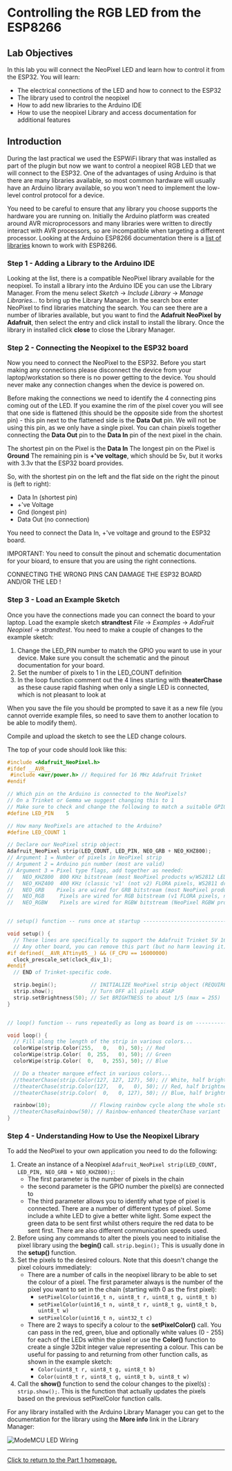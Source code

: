 # Controlling the RGB LED from the ESP8266

## Lab Objectives

In this lab you will connect the NeoPixel LED and learn how to control it from the ESP32.  You will learn:

- The electrical connections of the LED and how to connect to the ESP32
- The library used to control the neopixel
- How to add new libraries to the Arduino IDE
- How to use the neopixel Library and access documentation for additional features

## Introduction

During the last practical we used the ESPWiFi library that was installed as part of the plugin but now we want to control a neopixel RGB LED that we will connect to the ESP32. One of the advantages of using Arduino is that there are many libraries available, so most common hardware will usually have an Arduino library available, so you won't need to implement the low-level control protocol for a device.

You need to be careful to ensure that any library you choose supports the hardware you are running on. Initially the Arduino platform was created around AVR microprocessors and many libraries were written to directly interact with AVR processors, so are incompatible when targeting a different processor. Looking at the Arduino ESP8266 documentation there is a [list of libraries](http://arduino-esp8266.readthedocs.io/en/latest/libraries.html#other-libraries-not-included-with-the-ide) known to work with ESP8266.

### Step 1 - Adding a Library to the Arduino IDE

Looking at the list, there is a compatible NeoPixel library available for the neopixel. To install a library into the Arduino IDE you can use the Library Manager. From the menu select *Sketch* -> *Include Library* -> *Manage Libraries...* to bring up the Library Manager. In the search box enter NeoPixel to find libraries matching the search. You can see there are a number of libraries available, but you want to find the **Adafruit NeoPixel by Adafruit**, then select the entry and click install to install the library. Once the library in installed click **close** to close the Library Manager.

### Step 2 - Connecting the Neopixel to the ESP32 board

Now you need to connect the NeoPixel to the ESP32. Before you start making any connections please disconnect the device from your laptop/workstation so there is no power getting to the device. You should never make any connection changes when the device is powered on.

Before making the connections we need to identify the 4 connecting pins coming out of the LED. If you examine the rim of the pixel cover you will see that one side is flattened (this should be the opposite side from the shortest pin) - this pin next to the flattened side is the **Data Out** pin. We will not be using this pin, as we only have a single pixel. You can chain pixels together connecting the **Data Out** pin to the **Data In** pin of the next pixel in the chain.

The shortest pin on the Pixel is the **Data In**
The longest pin on the Pixel is **Ground**
The remaining pin is **+'ve voltage**, which should be 5v, but it works with 3.3v that the ESP32 board provides.

So, with the shortest pin on the left and the flat side on the right the pinout is (left to right):

- Data In (shortest pin)
- +'ve Voltage
- Gnd (longest pin)
- Data Out (no connection)

You need to connect the Data In, +'ve voltage and ground to the ESP32 board.

IMPORTANT: You need to consult the pinout and schematic documentation for your bioard, to ensure that you are using the right connections.

CONNECTING THE WRONG PINS CAN DAMAGE THE ESP32 BOARD AND/OR THE LED !

### Step 3 - Load an Example Sketch

Once you have the connections made you can connect the board to your laptop. Load the example sketch **strandtest** *File* -> *Examples* -> *AdaFruit Neopixel* -> *strandtest*. You need to make a couple of changes to the example sketch:

1. Change the LED_PIN number to match the GPIO you want to use in your device. Make sure you consult the schematic and the pinout documentation for your board.
2. Set the number of pixels to 1 in the LED_COUNT definition
3. In the loop function comment out the 4 lines starting with **theaterChase** as these cause rapid flashing when only a single LED is connected, which is not pleasant to look at

When you save the file you should be prompted to save it as a new file (you cannot override example files, so need to save them to another location to be able to modify them).

Compile and upload the sketch to see the LED change colours.

The top of your code should look like this:

```cpp
#include <Adafruit_NeoPixel.h>
#ifdef __AVR__
 #include <avr/power.h> // Required for 16 MHz Adafruit Trinket
#endif

// Which pin on the Arduino is connected to the NeoPixels?
// On a Trinket or Gemma we suggest changing this to 1
// Make sure to check and change the following to match a suitable GPIO for your device
#define LED_PIN    5

// How many NeoPixels are attached to the Arduino?
#define LED_COUNT 1

// Declare our NeoPixel strip object:
Adafruit_NeoPixel strip(LED_COUNT, LED_PIN, NEO_GRB + NEO_KHZ800);
// Argument 1 = Number of pixels in NeoPixel strip
// Argument 2 = Arduino pin number (most are valid)
// Argument 3 = Pixel type flags, add together as needed:
//   NEO_KHZ800  800 KHz bitstream (most NeoPixel products w/WS2812 LEDs)
//   NEO_KHZ400  400 KHz (classic 'v1' (not v2) FLORA pixels, WS2811 drivers)
//   NEO_GRB    Pixels are wired for GRB bitstream (most NeoPixel products)
//   NEO_RGB     Pixels are wired for RGB bitstream (v1 FLORA pixels, not v2)
//   NEO_RGBW    Pixels are wired for RGBW bitstream (NeoPixel RGBW products)


// setup() function -- runs once at startup --------------------------------

void setup() {
  // These lines are specifically to support the Adafruit Trinket 5V 16 MHz.
  // Any other board, you can remove this part (but no harm leaving it):
#if defined(__AVR_ATtiny85__) && (F_CPU == 16000000)
  clock_prescale_set(clock_div_1);
#endif
  // END of Trinket-specific code.

  strip.begin();           // INITIALIZE NeoPixel strip object (REQUIRED)
  strip.show();            // Turn OFF all pixels ASAP
  strip.setBrightness(50); // Set BRIGHTNESS to about 1/5 (max = 255)
}


// loop() function -- runs repeatedly as long as board is on ---------------

void loop() {
  // Fill along the length of the strip in various colors...
  colorWipe(strip.Color(255,   0,   0), 50); // Red
  colorWipe(strip.Color(  0, 255,   0), 50); // Green
  colorWipe(strip.Color(  0,   0, 255), 50); // Blue

  // Do a theater marquee effect in various colors...
  //theaterChase(strip.Color(127, 127, 127), 50); // White, half brightness
  //theaterChase(strip.Color(127,   0,   0), 50); // Red, half brightness
  //theaterChase(strip.Color(  0,   0, 127), 50); // Blue, half brightness

  rainbow(10);             // Flowing rainbow cycle along the whole strip
  //theaterChaseRainbow(50); // Rainbow-enhanced theaterChase variant
}
```

### Step 4 -  Understanding How to Use the Neopixel Library

To add the NeoPixel to your own application you need to do the following:

1. Create an instance of a Neopixel `Adafruit_NeoPixel strip(LED_COUNT, LED_PIN, NEO_GRB + NEO_KHZ800);`:
    - The first parameter is the number of pixels in the chain
    - the second parameter is the GPIO number the pixel(s) are connected to
    - The third parameter allows you to identify what type of pixel is connected. There are a number of different types of pixel. Some include a white LED to give a better white light. Some expect the green data to be sent first whilst others require the red data to be sent first. There are also different communication speeds used.
2. Before using any commands to alter the pixels you need to initialise the pixel library using the **begin()** call.  `strip.begin();` This is usually done in the **setup()** function.
3. Set the pixels to the desired colours. Note that this doesn't change the pixel colours immediately:
    - There are a number of calls in the neopixel library to be able to set the colour of a pixel. The first parameter always is the number of the pixel you want to set in the chain (starting with 0 as the first pixel):
        - `setPixelColor(uint16_t n, uint8_t r, uint8_t g, uint8_t b)`
        - `setPixelColor(uint16_t n, uint8_t r, uint8_t g, uint8_t b, uint8_t w)`
        - `setPixelColor(uint16_t n, uint32_t c)`
    - There are 2 ways to specify a colour to the **setPixelColor()** call. You can pass in the red, green, blue and optionally white values (0 - 255) for each of the LEDs within the pixel or use the **Color()** function to create a single 32bit integer value representing a colour. This can be useful for passing to and returning from other function calls, as shown in the example sketch:
        - `Color(uint8_t r, uint8_t g, uint8_t b)`
        - `Color(uint8_t r, uint8_t g, uint8_t b, uint8_t w)`
4. Call the **show()** function to send the colour changes to the pixel(s) : `strip.show();`. This is the function that actually updates the pixels based on the previous setPixelColor function calls.

For any library installed with the Arduino Library Manager you can get to the documentation for the library using the **More info** link in the Library Manager:

![ModeMCU LED Wiring](../images/LibraryManagerInfo.png)

---

[Click to return to the Part 1 homepage.](https://care-group.github.io/ESP32-IoT-Workshop/docs/part1/)
